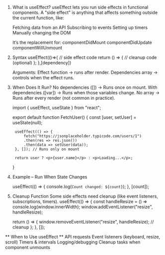 1. What is useEffect?
    useEffect lets you run side effects in functional components.
    A "side effect" is anything that affects something outside the current function, like:

    Fetching data from an API
    Subscribing to events
    Setting up timers
    Manually changing the DOM

    It’s the replacement for:
    componentDidMount
    componentDidUpdate
    componentWillUnmount

2. Syntax
    useEffect(()=>{
        // side effect code
        return () => {
            // cleanup code (optional)
        };
    },[dependency])

    Arguments:
    Effect function → runs after render.
    Dependencies array → controls when the effect runs.

3. When Does It Run?
    No dependencies ([]) → Runs once on mount.
    With dependencies ([var]) → Runs when those variables change.
    No array → Runs after every render (not common in practice).

    import { useEffect, useState } from "react";

    export default function FetchUser() {
        const [user, setUser] = useState(null);

        useEffect(() => {
            fetch("https://jsonplaceholder.typicode.com/users/1")
            .then(res => res.json())
            .then(data => setUser(data));
        }, []); // Runs only on mount

        return user ? <p>{user.name}</p> : <p>Loading...</p>;
    }


5. Example – Run When State Changes

    useEffect(() => {
    console.log(`Count changed: ${count}`);
    }, [count]);

6. Cleanup Function
    Some side effects need cleanup (like event listeners, subscriptions, timers).
    useEffect(() => {
    const handleResize = () => console.log(window.innerWidth);
    window.addEventListener("resize", handleResize);

    return () => {
        window.removeEventListener("resize", handleResize); // cleanup
    };
    }, []);

** When to Use useEffect **
    API requests
    Event listeners (keyboard, resize, scroll)
    Timers & intervals
    Logging/debugging
    Cleanup tasks when component unmounts

